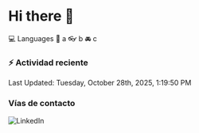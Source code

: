 # Hi there 👋

:computer: Languages
:pencil: a
:eyeglasses: b
:oncoming_automobile: c

### :zap: Actividad reciente
<!--RECENT_ACTIVITY:start-->
<!--RECENT_ACTIVITY:end-->
<!--RECENT_ACTIVITY:last_update-->
Last Updated: Tuesday, October 28th, 2025, 1:19:50 PM
<!--RECENT_ACTIVITY:last_update_end-->

### Vías de contacto

![LinkedIn](https://www.linkedin.com/in/irving-hernández-226846205/)
